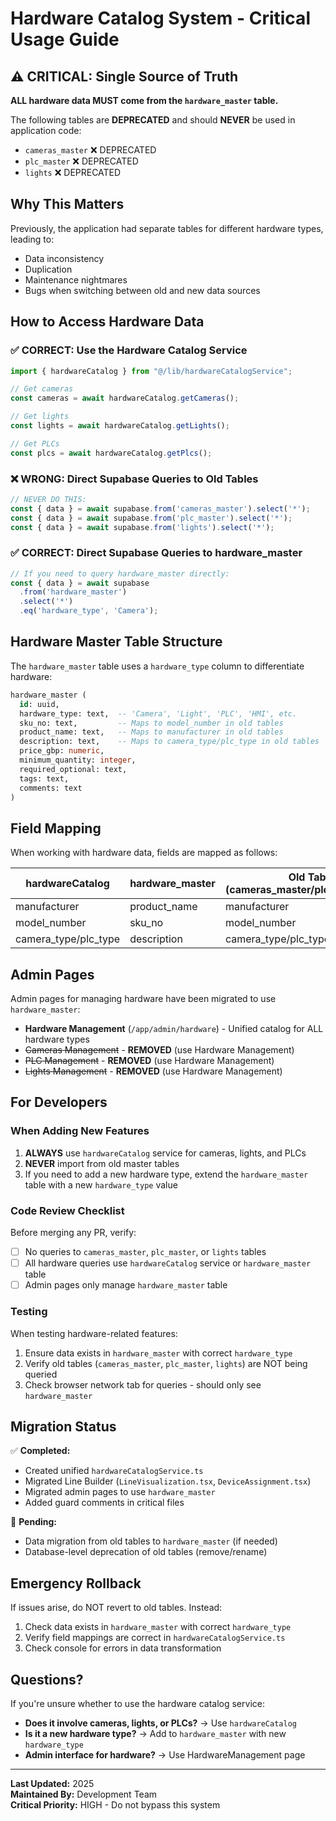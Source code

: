 # Hardware Catalog System - Critical Usage Guide

## ⚠️ CRITICAL: Single Source of Truth

**ALL hardware data MUST come from the `hardware_master` table.**

The following tables are **DEPRECATED** and should **NEVER** be used in application code:
- `cameras_master` ❌ DEPRECATED
- `plc_master` ❌ DEPRECATED  
- `lights` ❌ DEPRECATED

## Why This Matters

Previously, the application had separate tables for different hardware types, leading to:
- Data inconsistency
- Duplication
- Maintenance nightmares
- Bugs when switching between old and new data sources

## How to Access Hardware Data

### ✅ CORRECT: Use the Hardware Catalog Service

```typescript
import { hardwareCatalog } from "@/lib/hardwareCatalogService";

// Get cameras
const cameras = await hardwareCatalog.getCameras();

// Get lights
const lights = await hardwareCatalog.getLights();

// Get PLCs
const plcs = await hardwareCatalog.getPlcs();
```

### ❌ WRONG: Direct Supabase Queries to Old Tables

```typescript
// NEVER DO THIS:
const { data } = await supabase.from('cameras_master').select('*');
const { data } = await supabase.from('plc_master').select('*');
const { data } = await supabase.from('lights').select('*');
```

### ✅ CORRECT: Direct Supabase Queries to hardware_master

```typescript
// If you need to query hardware_master directly:
const { data } = await supabase
  .from('hardware_master')
  .select('*')
  .eq('hardware_type', 'Camera');
```

## Hardware Master Table Structure

The `hardware_master` table uses a `hardware_type` column to differentiate hardware:

```sql
hardware_master (
  id: uuid,
  hardware_type: text,  -- 'Camera', 'Light', 'PLC', 'HMI', etc.
  sku_no: text,         -- Maps to model_number in old tables
  product_name: text,   -- Maps to manufacturer in old tables
  description: text,    -- Maps to camera_type/plc_type in old tables
  price_gbp: numeric,
  minimum_quantity: integer,
  required_optional: text,
  tags: text,
  comments: text
)
```

## Field Mapping

When working with hardware data, fields are mapped as follows:

| hardwareCatalog     | hardware_master | Old Tables (cameras_master/plc_master/lights) |
|---------------------|-----------------|-----------------------------------------------|
| manufacturer        | product_name    | manufacturer                                  |
| model_number        | sku_no          | model_number                                  |
| camera_type/plc_type| description     | camera_type/plc_type/description              |

## Admin Pages

Admin pages for managing hardware have been migrated to use `hardware_master`:

- **Hardware Management** (`/app/admin/hardware`) - Unified catalog for ALL hardware types
- ~~Cameras Management~~ - **REMOVED** (use Hardware Management)
- ~~PLC Management~~ - **REMOVED** (use Hardware Management)  
- ~~Lights Management~~ - **REMOVED** (use Hardware Management)

## For Developers

### When Adding New Features

1. **ALWAYS** use `hardwareCatalog` service for cameras, lights, and PLCs
2. **NEVER** import from old master tables
3. If you need to add a new hardware type, extend the `hardware_master` table with a new `hardware_type` value

### Code Review Checklist

Before merging any PR, verify:
- [ ] No queries to `cameras_master`, `plc_master`, or `lights` tables
- [ ] All hardware queries use `hardwareCatalog` service or `hardware_master` table
- [ ] Admin pages only manage `hardware_master` table

### Testing

When testing hardware-related features:
1. Ensure data exists in `hardware_master` with correct `hardware_type`
2. Verify old tables (`cameras_master`, `plc_master`, `lights`) are NOT being queried
3. Check browser network tab for queries - should only see `hardware_master`

## Migration Status

✅ **Completed:**
- Created unified `hardwareCatalogService.ts`
- Migrated Line Builder (`LineVisualization.tsx`, `DeviceAssignment.tsx`)
- Migrated admin pages to use `hardware_master`
- Added guard comments in critical files

🔄 **Pending:**
- Data migration from old tables to `hardware_master` (if needed)
- Database-level deprecation of old tables (remove/rename)

## Emergency Rollback

If issues arise, do NOT revert to old tables. Instead:
1. Check data exists in `hardware_master` with correct `hardware_type`
2. Verify field mappings are correct in `hardwareCatalogService.ts`
3. Check console for errors in data transformation

## Questions?

If you're unsure whether to use the hardware catalog service:
- **Does it involve cameras, lights, or PLCs?** → Use `hardwareCatalog`
- **Is it a new hardware type?** → Add to `hardware_master` with new `hardware_type`
- **Admin interface for hardware?** → Use HardwareManagement page

---

**Last Updated:** 2025  
**Maintained By:** Development Team  
**Critical Priority:** HIGH - Do not bypass this system
